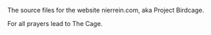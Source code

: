 The source files for the website nierrein.com, aka Project Birdcage.

For all prayers lead to The Cage.
